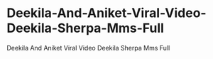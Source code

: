 # Deekila-And-Aniket-Viral-Video-Deekila-Sherpa-Mms-Full
Deekila And Aniket Viral Video Deekila Sherpa Mms Full
